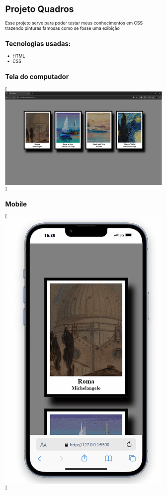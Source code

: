 # Projeto Quadros
Esse projeto serve para poder testar meus conhecimentos em CSS trazendo pinturas famosas como se fosse uma exibição

## Tecnologias usadas:
- HTML
- CSS

## Tela do computador
[<img src="./src/css/images/image.png">]

## Mobile
 [<img src="./src/css/images/tela1.gif">]